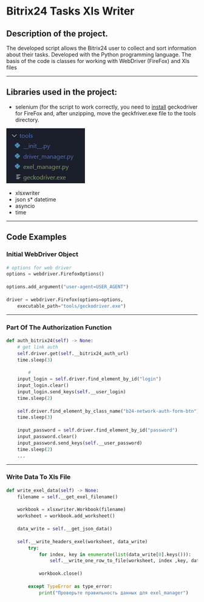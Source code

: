 # Bitrix24 Tasks Xls Writer

## Description of the project. 
The developed script allows the Bitrix24 user to collect and sort information about their tasks. Developed with the Python programming language. The basis of the code is classes for working with WebDriver (FireFox) and Xls files

---

## Libraries used in the project:

* selenium (for the script to work correctly, you need to [install]("https://github.com/mozilla/geckodriver/releases/") geckodriver for FireFox and, after unzipping, move the geckfriver.exe file to the tools directory.

![After installation, this structure should be obtained.](/additions/tools.png)
* xlsxwriter
* json
s* datetime
* asyncio
* time
---
## Code Examples

### Initial WebDriver Object

```py
# options for web driver
options = webdriver.FirefoxOptions()

options.add_argument("user-agent=USER_AGENT")

driver = webdriver.Firefox(options=options, 
    executable_path="tools/geckodriver.exe")
```
---
### Part Of The Authorization Function
```py
def auth_bitrix24(self) -> None:
    # get link auth
    self.driver.get(self.__bitrix24_auth_url)
    time.sleep(3)
        
        #
    input_login = self.driver.find_element_by_id("login")
    input_login.clear()
    input_login.send_keys(self.__user_login)
    time.sleep(2)

    self.driver.find_element_by_class_name("b24-network-auth-form-btn").click()
    time.sleep(3)

    input_password = self.driver.find_element_by_id("password")
    input_password.clear()
    input_password.send_keys(self.__user_password)
    time.sleep(2)
    ...
```
---
### Write Data To Xls File
```py
def write_exel_data(self) -> None:
    filename = self.__get_exel_filename()
        
    workbook = xlsxwriter.Workbook(filename)
    worksheet = workbook.add_worksheet()

    data_write = self.__get_json_data()

    self.__write_headers_exel(worksheet, data_write)
        try:
            for index, key in enumerate(list(data_write[0].keys())):
                self.__write_one_row_to_file(worksheet, index ,key, data_write)
            
            workbook.close()

        except TypeError as type_error:
            print("Проверьте правильность данных для exel_manager")
```

